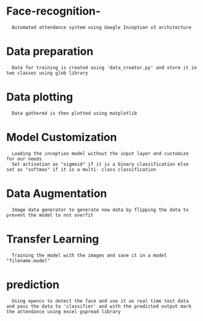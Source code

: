 # Face-recognition-
      Automated attendance system using Google Inception v3 architecture

# Data preparation
      Data for training is created using 'data_creator.py' and store it in two classes using glob library

# Data plotting
      Data gathered is then plotted using matplotlib

# Model Customization
      Loading the inception model without the input layer and customize for our needs
      Set activation as "sigmoid" if it is a binary classification else set as "softmax" if it is a multi- class classification
      
# Data Augmentation
      Image data generator to generate new data by flipping the data to prevent the model to not overfit
      
# Transfer Learning
      Training the model with the images and save it in a model "filename.model"
      
# prediction
      Using opencv to detect the face and use it as real time test data and pass the data to 'classifier' and with the predicted output mark the attendance using excel gspread library
